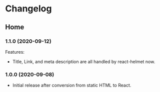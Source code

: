 # Changelog

## Home

### 1.1.0 (2020-09-12)

Features:

- Title, Link, and meta description are all handled by react-helmet now.

### 1.0.0 (2020-09-08)

- Initial release after conversion from static HTML to React.

